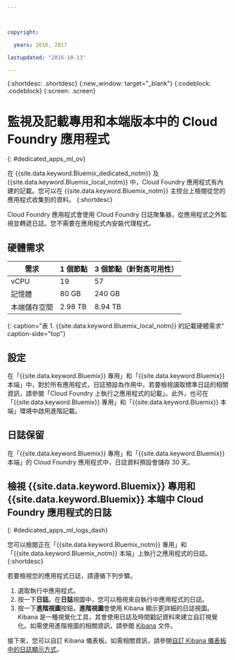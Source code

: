 ```yaml
---



copyright:

  years: 2016, 2017

lastupdated: "2016-10-13"

---
```


{:shortdesc: .shortdesc}
{:new_window: target="_blank"}
{:codeblock: .codeblock}
{:screen: .screen}

<!-- audience blue staging only begin -->

# 監視及記載專用和本端版本中的 Cloud Foundry 應用程式
{: #dedicated_apps_ml_ov}


在 {{site.data.keyword.Bluemix_dedicated_notm}} 及 {{site.data.keyword.Bluemix_local_notm}} 中，Cloud Foundry 應用程式有內建的記載。您可以在 {{site.data.keyword.Bluemix_notm}} 主控台上檢閱從您的應用程式收集到的資料。
{:shortdesc}

Cloud Foundry 應用程式會使用 Cloud Foundry 日誌聚集器，從應用程式之外監視並轉遞日誌。您不需要在應用程式內安裝代理程式。

## 硬體需求


| **需求** |    **1 個節點**     | **3 個節點（針對高可用性）** |
|-----------------|-------------------|-------------------|
vCPU | 19 | 57 |
記憶體 | 80 GB | 240 GB |
本端儲存空間 | 2.98 TB | 8.94 TB |
{: caption="表 1. {{site.data.keyword.Bluemix_local_notm}} 的記載硬體需求" caption-side="top"}

## 設定

在「{{site.data.keyword.Bluemix}} 專用」和「{{site.data.keyword.Bluemix}} 本端」中，對於所有應用程式，日誌預設為作用中。若要檢視讀取標準日誌的相關資訊，請參閱「Cloud Foundry 上執行之應用程式的記載」。此外，也可在「{{site.data.keyword.Bluemix}} 專用」和「{{site.data.keyword.Bluemix}} 本端」環境中啟用進階記載。

## 日誌保留

在「{{site.data.keyword.Bluemix}} 專用」和「{{site.data.keyword.Bluemix}} 本端」的 Cloud Foundry 應用程式中，日誌資料預設會儲存 30 天。

## 檢視 {{site.data.keyword.Bluemix}} 專用和 {{site.data.keyword.Bluemix}} 本端中 Cloud Foundry 應用程式的日誌
{: #dedicated_apps_ml_logs_dash}

您可以檢閱正在「{{site.data.keyword.Bluemix_notm}} 專用」和「{{site.data.keyword.Bluemix_notm}} 本端」上執行之應用程式的日誌。
{:shortdesc}

若要檢視您的應用程式日誌，請遵循下列步驟。
1. 選取執行中應用程式。
2. 按一下**日誌**。在**日誌**視圖中，您可以檢視來自執行中應用程式的日誌。
4. 按一下**進階視圖**按鈕。**進階視圖**會使用 Kibana 顯示更詳細的日誌視圖。Kibana 是一種視覺化工具，其會使用日誌及時間戳記資料來建立自訂視覺化。如需使用進階視圖的相關資訊，請參閱 [Kibana](https://www.elastic.co/guide/en/kibana/current/index.html) 文件。

接下來，您可以自訂 Kibana 儀表板。如需相關資訊，請參閱[自訂 Kibana 儀表板中的日誌顯示方式](/docs/containers/monitoringandlogging/container_ml_logs.html#container_ml_dash_logs_custom)。

<!-- audience blue staging only end comment -->
